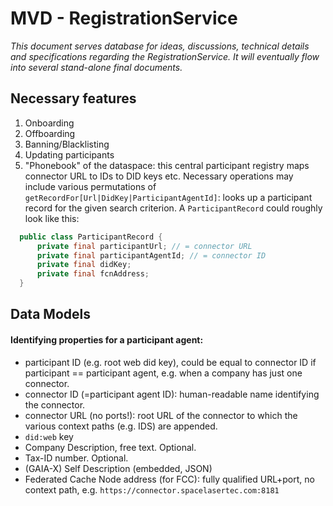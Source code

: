 # MVD - RegistrationService

_This document serves database for ideas, discussions, technical details and specifications regarding the RegistrationService. It will eventually flow into several stand-alone final documents._

## Necessary features
1. Onboarding
2. Offboarding
3. Banning/Blacklisting
4. Updating participants
5. "Phonebook" of the dataspace: this central participant registry maps connector URL to IDs to DID keys etc. Necessary operations may include various permutations of `getRecordFor[Url|DidKey|ParticipantAgentId]`: looks up a participant record for the given search criterion. A `ParticipantRecord` could roughly look like this:
  ```java
    public class ParticipantRecord {
        private final participantUrl; // = connector URL
        private final participantAgentId; // = connector ID
        private final didKey;
        private final fcnAddress; 
    }
  ```
   
## Data Models

#### Identifying properties for a participant agent:
- participant ID (e.g. root web did key), could be equal to connector ID if participant == participant agent, e.g. when a company has just one connector.
- <a name="connectorId">connector ID</a> (=participant agent ID): human-readable name identifying the connector.
- <a name="connectorUrl">connector URL</a> (no ports!): root URL of the connector to which the various context paths (e.g. IDS) are appended.
- `did:web` key
- Company Description, free text. Optional.
- Tax-ID number. Optional.
- (GAIA-X) Self Description (embedded, JSON)
- <a name="fcnAddress">Federated Cache Node address (for FCC): fully qualified URL+port, no context path, e.g. `https://connector.spacelasertec.com:8181`

